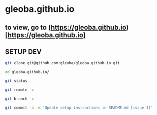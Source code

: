 # gleoba.github.io
## to view, go to (https://gleoba.github.io)[https://gleoba.github.io]

## SETUP DEV

```bash
git clone git@github.com:gleoba/gleoba.github.io.git

cd gleoba.github.io/

git status

git remote -v

git branch -v

git commit -a -m 'Update setup instructions in README.md [issue 1]'
```

